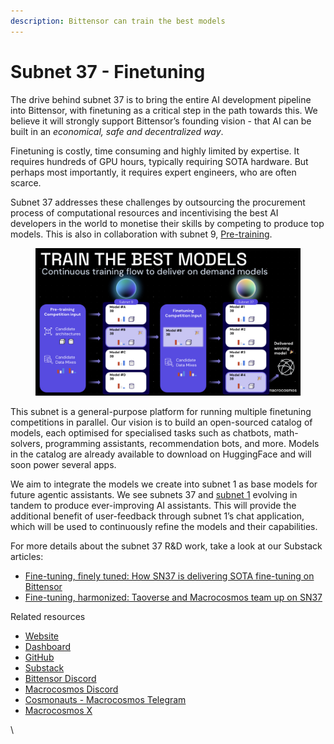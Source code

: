```yaml
---
description: Bittensor can train the best models
---
```


# Subnet 37 - Finetuning

The drive behind subnet 37 is to bring the entire AI development pipeline into Bittensor, with finetuning as a critical step in the path towards this. We believe it will strongly support Bittensor’s founding vision - that AI can be built in an _economical, safe and decentralized way_.

Finetuning is costly, time consuming and highly limited by expertise. It requires hundreds of GPU hours, typically requiring SOTA hardware. But perhaps most importantly, it requires expert engineers, who are often scarce.&#x20;

Subnet 37 addresses these challenges by outsourcing the procurement process of computational resources and incentivising the best AI developers in the world to monetise their skills by competing to produce top models. This is also in collaboration with subnet 9, [Pre-training](../subnet-9-pre-training/).

<figure><img src="../../.gitbook/assets/Screenshot 2025-03-05 at 18.13.57.png" alt=""><figcaption></figcaption></figure>

This subnet is a general-purpose platform for running multiple finetuning competitions in parallel. Our vision is to build an open-sourced catalog of models, each optimised for specialised tasks such as chatbots, math-solvers, programming assistants, recommendation bots, and more. Models in the catalog are already available to download on HuggingFace and will soon power several apps.

We aim to integrate the models we create into subnet 1 as base models for future agentic assistants. We see subnets 37 and [subnet 1](../subnet-1-apex/) evolving in tandem to produce ever-improving AI assistants. This will provide the additional benefit of user-feedback through subnet 1’s chat application, which will be used to continuously refine the models and their capabilities.

For more details about the subnet 37 R\&D work, take a look at our Substack articles:

* [Fine-tuning, finely tuned: How SN37 is delivering SOTA fine-tuning on Bittensor](https://macrocosmosai.substack.com/p/fine-tuning-finely-tuned-how-sn37)
* [Fine-tuning, harmonized: Taoverse and Macrocosmos team up on SN37](https://macrocosmosai.substack.com/p/fine-tuning-harmonized-macrocosmos)

Related resources

* [Website](https://www.macrocosmos.ai/sn37)
* [Dashboard](https://www.macrocosmos.ai/sn37/dashboard)
* [GitHub](https://github.com/macrocosm-os/finetuning)
* [Substack](https://macrocosmosai.substack.com/t/ai-fine-tuning)
* [Bittensor Discord](https://discord.com/channels/799672011265015819/1234881153832321024)
* [Macrocosmos Discord](https://discord.com/channels/1238450997848707082)
* [Cosmonauts - Macrocosmos Telegram](https://t.me/macrocosmosai)
* [Macrocosmos X](https://x.com/MacrocosmosAI)

\
